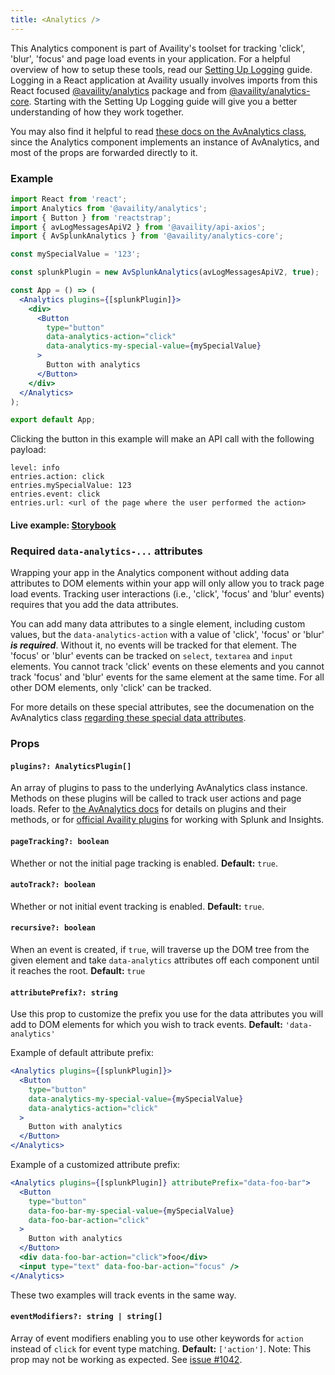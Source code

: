```yaml
---
title: <Analytics />
---
```


This Analytics component is part of Availity's toolset for tracking 'click', 'blur', 'focus' and page load events in your application. For a helpful overview of how to setup these tools, read our [Setting Up Logging](https://availity.github.io/availity-workflow/recipes/logging/) guide. Logging in a React application at Availity usually involves imports from this React focused [@availity/analytics](https://www.npmjs.com/package/@availity/analytics) package and from [@availity/analytics-core](https://www.npmjs.com/package/@availity/analytics-core). Starting with the Setting Up Logging guide will give you a better understanding of how they work together.

You may also find it helpful to read [these docs on the AvAnalytics class](https://availity.github.io/sdk-js/resources/analytics), since the Analytics component implements an instance of AvAnalytics, and most of the props are forwarded directly to it.

### Example

```jsx
import React from 'react';
import Analytics from '@availity/analytics';
import { Button } from 'reactstrap';
import { avLogMessagesApiV2 } from '@availity/api-axios';
import { AvSplunkAnalytics } from '@availity/analytics-core';

const mySpecialValue = '123';

const splunkPlugin = new AvSplunkAnalytics(avLogMessagesApiV2, true);

const App = () => (
  <Analytics plugins={[splunkPlugin]}>
    <div>
      <Button
        type="button"
        data-analytics-action="click"
        data-analytics-my-special-value={mySpecialValue}
      >
        Button with analytics
      </Button>
    </div>
  </Analytics>
);

export default App;
```

Clicking the button in this example will make an API call with the following payload:

```
level: info
entries.action: click
entries.mySpecialValue: 123
entries.event: click
entries.url: <url of the page where the user performed the action>
```

#### Live example: [Storybook](https://availity.github.io/availity-react/storybook/?path=/story/components-analytics--default)

### Required `data-analytics-...` attributes

Wrapping your app in the Analytics component without adding data attributes to DOM elements within your app will only allow you to track page load events. Tracking user interactions (i.e., 'click', 'focus' and 'blur' events) requires that you add the data attributes.

You can add many data attributes to a single element, including custom values, but the `data-analytics-action` with a value of 'click', 'focus' or 'blur' **_is required_**. Without it, no events will be tracked for that element. The 'focus' or 'blur' events can be tracked on `select`, `textarea` and `input` elements. You cannot track 'click' events on these elements and you cannot track 'focus' and 'blur' events for the same element at the same time. For all other DOM elements, only 'click' can be tracked.

For more details on these special attributes, see the documenation on the AvAnalytics class [regarding these special data attributes](https://availity.github.io/sdk-js/resources/analytics#special-attributes).

### Props

#### `plugins?: AnalyticsPlugin[]`

An array of plugins to pass to the underlying AvAnalytics class instance. Methods on these plugins will be called to track user actions and page loads. Refer to [the AvAnalytics docs](https://availity.github.io/sdk-js/resources/analytics) for details on plugins and their methods, or for [official Availity plugins](https://availity.github.io/sdk-js/resources/analytics/#defined-plugins) for working with Splunk and Insights.

#### `pageTracking?: boolean`

Whether or not the initial page tracking is enabled. **Default:** `true`.

#### `autoTrack?: boolean`

Whether or not initial event tracking is enabled. **Default:** `true`.

#### `recursive?: boolean`

When an event is created, if `true`, will traverse up the DOM tree from the given element and take `data-analytics` attributes off each component until it reaches the root. **Default:** `true`

#### `attributePrefix?: string`

Use this prop to customize the prefix you use for the data attributes you will add to DOM elements for which you wish to track events. **Default:** `'data-analytics'`

Example of default attribute prefix:

```jsx
<Analytics plugins={[splunkPlugin]}>
  <Button
    type="button"
    data-analytics-my-special-value={mySpecialValue}
    data-analytics-action="click"
  >
    Button with analytics
  </Button>
</Analytics>
```

Example of a customized attribute prefix:

```jsx
<Analytics plugins={[splunkPlugin]} attributePrefix="data-foo-bar">
  <Button
    type="button"
    data-foo-bar-my-special-value={mySpecialValue}
    data-foo-bar-action="click"
  >
    Button with analytics
  </Button>
  <div data-foo-bar-action="click">foo</div>
  <input type="text" data-foo-bar-action="focus" />
</Analytics>
```

These two examples will track events in the same way.

#### `eventModifiers?: string | string[]`

Array of event modifiers enabling you to use other keywords for `action` instead of `click` for event type matching. **Default:** `['action']`. Note: This prop may not be working as expected. See [issue #1042](https://github.com/Availity/availity-react/issues/1042).
